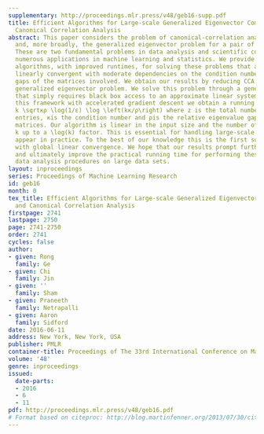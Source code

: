 ```yaml
---
supplementary: http://proceedings.mlr.press/v48/geb16-supp.pdf
title: Efficient Algorithms for Large-scale Generalized Eigenvector Computation and
  Canonical Correlation Analysis
abstract: This paper considers the problem of canonical-correlation analysis (CCA)
  and, more broadly, the generalized eigenvector problem for a pair of symmetric matrices.
  These are two fundamental problems in data analysis and scientific computing with
  numerous applications in machine learning and statistics. We provide simple iterative
  algorithms, with improved runtimes, for solving these problems that are globally
  linearly convergent with moderate dependencies on the condition numbers and eigenvalue
  gaps of the matrices involved. We obtain our results by reducing CCA to the top-k
  generalized eigenvector problem. We solve this problem through a general framework
  that simply requires black box access to an approximate linear system solver. Instantiating
  this framework with accelerated gradient descent we obtain a running time of \order\fracz
  k \sqrtκρ \log(1/ε) \log \left(kκ/ρ\right) where z is the total number of nonzero
  entries, κis the condition number and ρis the relative eigenvalue gap of the appropriate
  matrices. Our algorithm is linear in the input size and the number of components
  k up to a \log(k) factor. This is essential for handling large-scale matrices that
  appear in practice. To the best of our knowledge this is the first such algorithm
  with global linear convergence. We hope that our results prompt further research
  and ultimately improve the practical running time for performing these important
  data analysis procedures on large data sets.
layout: inproceedings
series: Proceedings of Machine Learning Research
id: geb16
month: 0
tex_title: Efficient Algorithms for Large-scale Generalized Eigenvector Computation
  and Canonical Correlation Analysis
firstpage: 2741
lastpage: 2750
page: 2741-2750
order: 2741
cycles: false
author:
- given: Rong
  family: Ge
- given: Chi
  family: Jin
- given: ''
  family: Sham
- given: Praneeth
  family: Netrapalli
- given: Aaron
  family: Sidford
date: 2016-06-11
address: New York, New York, USA
publisher: PMLR
container-title: Proceedings of The 33rd International Conference on Machine Learning
volume: '48'
genre: inproceedings
issued:
  date-parts:
  - 2016
  - 6
  - 11
pdf: http://proceedings.mlr.press/v48/geb16.pdf
# Format based on citeproc: http://blog.martinfenner.org/2013/07/30/citeproc-yaml-for-bibliographies/
---
```

